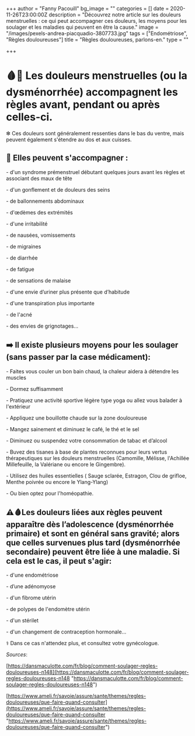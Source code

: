 +++
author = "Fanny Pacouill"
bg_image = ""
categories = []
date = 2020-11-26T23:00:00Z
description = "Découvrez notre article sur les douleurs menstruelles : ce qui peut accompagner ces douleurs, les moyens pour les soulager et les maladies qui peuvent en être la cause."
image = "/images/pexels-andrea-piacquadio-3807733.jpg"
tags = ["Endométriose", "Règles douloureuses"]
title = "Règles douloureuses, parlons-en."
type = ""

+++
# 🩸💊 Les douleurs menstruelles (ou la dysménorrhée) accompagnent les règles avant, pendant ou après celles-ci.

❇ Ces douleurs sont généralement ressenties dans le bas du ventre, mais peuvent également s'étendre au dos et aux cuisses.

## 🔴 Elles peuvent s'accompagner :

\- d'un syndrome prémenstruel débutant quelques jours avant les règles et associant des maux de tête

\- d'un gonflement et de douleurs des seins

\- de ballonnements abdominaux

\- d'œdèmes des extrémités

\- d'une irritabilité

\- de nausées, vomissements

\- de migraines

\- de diarrhée

\- de fatigue

\- de sensations de malaise

\- d'une envie d’uriner plus présente que d’habitude

\- d'une transpiration plus importante

\- de l'acné

\- des envies de grignotages...

## ➡️ Il existe plusieurs moyens pour les soulager (sans passer par la case médicament):

\- Faites vous couler un bon bain chaud, la chaleur aidera à détendre les muscles

\- Dormez suffisamment

\- Pratiquez une activité sportive légère type yoga ou allez vous balader à l'extérieur

\- Appliquez une bouillotte chaude sur la zone douloureuse

\- Mangez sainement et diminuez le café, le thé et le sel

\- Diminuez ou suspendez votre consommation de tabac et d’alcool

\- Buvez des tisanes à base de plantes reconnues pour leurs vertus thérapeutiques sur les douleurs menstruelles (Camomille, Mélisse, l'Achillée Millefeuille, la Valériane ou encore le Gingembre).

\- Utilisez des huiles essentielles ( Sauge sclarée, Estragon, Clou de grifloe, Menthe poivrée ou encore le Ylang-Ylang)

\- Ou bien optez pour l'homéopathie.

## ⚠️🩸Les douleurs liées aux règles peuvent apparaître dès l’adolescence (dysménorrhée primaire) et sont en général sans gravité; alors que celles survenues plus tard (dysménorrhée secondaire) peuvent être liée à une maladie. Si cela est le cas, il peut s'agir:

\- d'une endométriose

\- d’une adénomyose

\- d'un fibrome utérin

\- de polypes de l'endomètre utérin

\- d'un stérilet

\- d'un changement de contraception hormonale...

⚕ Dans ce cas n'attendez plus, et consultez votre gynécologue.

_Sources_:

[https://dansmaculotte.com/fr/blog/comment-soulager-regles-douloureuses-n148](https://dansmaculotte.com/fr/blog/comment-soulager-regles-douloureuses-n148 "https://dansmaculotte.com/fr/blog/comment-soulager-regles-douloureuses-n148")

[https://www.ameli.fr/savoie/assure/sante/themes/regles-douloureuses/que-faire-quand-consulter](https://www.ameli.fr/savoie/assure/sante/themes/regles-douloureuses/que-faire-quand-consulter "https://www.ameli.fr/savoie/assure/sante/themes/regles-douloureuses/que-faire-quand-consulter")
